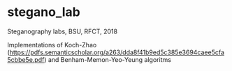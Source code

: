 # stegano_lab
Steganography labs, BSU, RFCT, 2018

Implementations of Koch-Zhao (https://pdfs.semanticscholar.org/a263/dda8f41b9ed5c385e3694caee5cfa5cbbe5e.pdf) and Benham-Memon-Yeo-Yeung algoritms
